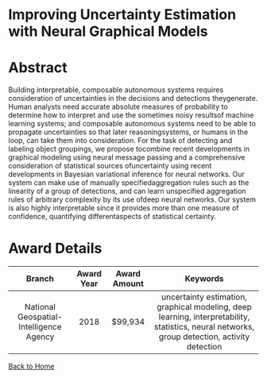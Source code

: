 
Improving Uncertainty Estimation with Neural Graphical Models
=============================================================

# Abstract


Building interpretable, composable autonomous systems requires consideration of uncertainties in the decisions and detections theygenerate. Human analysts need accurate absolute measures of probability to determine how to interpret and use the sometimes noisy resultsof machine learning systems; and composable autonomous systems need to be able to propagate uncertainties so that later reasoningsystems, or humans in the loop, can take them into consideration. For the task of detecting and labeling object groupings, we propose tocombine recent developments in graphical modeling using neural message passing and a comprehensive consideration of statistical sources ofuncertainty using recent developments in Bayesian variational inference for neural networks. Our system can make use of manually specifiedaggregation rules such as the linearity of a group of detections, and can learn unspecified aggregation rules of arbitrary complexity by its use ofdeep neural networks. Our system is also highly interpretable since it provides more than one measure of confidence, quantifying differentaspects of statistical certainty.  

# Award Details

|Branch|Award Year|Award Amount|Keywords|
| :---: | :---: | :---: | :---: |
|National Geospatial-Intelligence Agency|2018|$99,934|uncertainty estimation, graphical modeling, deep learning, interpretability, statistics, neural networks, group detection, activity detection|
  
  


[Back to Home](https://github.com/chrischow/dod_sbir_awards/Reports/JH/#2251)
